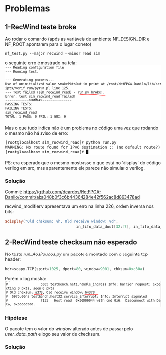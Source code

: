 # Problemas

## 1-RecWind teste broke
Ao rodar o comando (após as variáveis de ambiente NF_DESIGN_DIR e NF_ROOT apontarem para o lugar correto)
```
nf_test.py --major recwind --minor read sim
```
o seguinte erro é mostrado na tela:
![Run.py broke](https://github.com/dcardos/NetFPGA-Danilo/blob/master/Pictures/RecWindTesteErro.PNG)

Mas o que tudo indica não é um problema no código uma vez que rodando o mesmo não há aviso de erro:

![Python sem erro](https://github.com/dcardos/NetFPGA-Danilo/blob/master/Pictures/RecWindTestePythonSemErro.PNG)

PS: era esperado que o mesmo mostrasse o que está no 'display' do código verilog em src, mas aparentemente ele parece não simular o verilog.

### Solução
Commit: https://github.com/dcardos/NetFPGA-Danilo/commit/aba048b0f3c6b44364284e42f562ac8d893478ad

recwind_modifier.v apresentava um erro na linha 226, ordem inversa nos bits:

```verilog
$display("Old cheksum: %h, Old receive window: %d", 
								in_fifo_data_dout[32:47], in_fifo_data_dout[48:63]);
```

## 2-RecWind teste checksum não esperado
No teste *run_AosPoucos.py* um pacote é montado com o seguinte tcp header:
```python
hdr=scapy.TCP(sport=1025, dport=80, window=9001, chksum=0xc30a)
```

Porém o log mostra:
![Recwindo log](https://github.com/dcardos/NetFPGA-Danilo/blob/master/Pictures/RecWindLogChkSum.PNG)

### Hipótese
O pacote tem o valor do *window* alterado antes de passar pelo *user_data_path* e logo seu valor de checksum.

### Solução
